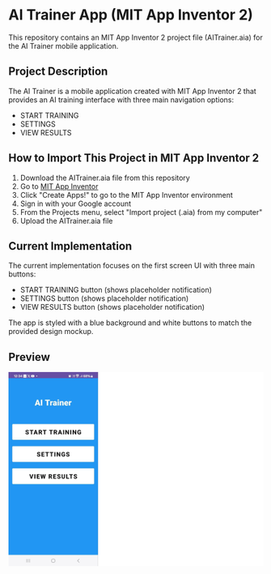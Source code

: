 # AI Trainer App (MIT App Inventor 2)

This repository contains an MIT App Inventor 2 project file (AITrainer.aia) for the AI Trainer mobile application.

## Project Description

The AI Trainer is a mobile application created with MIT App Inventor 2 that provides an AI training interface with three main navigation options:
- START TRAINING
- SETTINGS
- VIEW RESULTS

## How to Import This Project in MIT App Inventor 2

1. Download the AITrainer.aia file from this repository
2. Go to [MIT App Inventor](https://appinventor.mit.edu/)
3. Click "Create Apps!" to go to the MIT App Inventor environment
4. Sign in with your Google account
5. From the Projects menu, select "Import project (.aia) from my computer"
6. Upload the AITrainer.aia file

## Current Implementation

The current implementation focuses on the first screen UI with three main buttons:
- START TRAINING button (shows placeholder notification)
- SETTINGS button (shows placeholder notification)
- VIEW RESULTS button (shows placeholder notification)

The app is styled with a blue background and white buttons to match the provided design mockup.

## Preview

![AI Trainer App](https://github.com/serkac1000/MIT1/raw/main/app_preview.png)